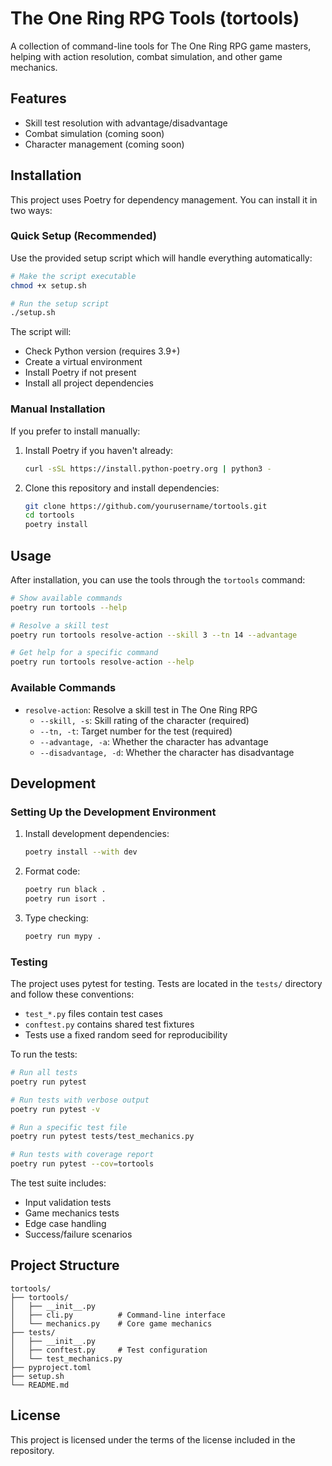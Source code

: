 # The One Ring RPG Tools (tortools)

A collection of command-line tools for The One Ring RPG game masters, helping with action resolution, combat simulation, and other game mechanics.

## Features

- Skill test resolution with advantage/disadvantage
- Combat simulation (coming soon)
- Character management (coming soon)

## Installation

This project uses Poetry for dependency management. You can install it in two ways:

### Quick Setup (Recommended)

Use the provided setup script which will handle everything automatically:

```bash
# Make the script executable
chmod +x setup.sh

# Run the setup script
./setup.sh
```

The script will:
- Check Python version (requires 3.9+)
- Create a virtual environment
- Install Poetry if not present
- Install all project dependencies

### Manual Installation

If you prefer to install manually:

1. Install Poetry if you haven't already:
   ```bash
   curl -sSL https://install.python-poetry.org | python3 -
   ```

2. Clone this repository and install dependencies:
   ```bash
   git clone https://github.com/yourusername/tortools.git
   cd tortools
   poetry install
   ```

## Usage

After installation, you can use the tools through the `tortools` command:

```bash
# Show available commands
poetry run tortools --help

# Resolve a skill test
poetry run tortools resolve-action --skill 3 --tn 14 --advantage

# Get help for a specific command
poetry run tortools resolve-action --help
```

### Available Commands

- `resolve-action`: Resolve a skill test in The One Ring RPG
  - `--skill, -s`: Skill rating of the character (required)
  - `--tn, -t`: Target number for the test (required)
  - `--advantage, -a`: Whether the character has advantage
  - `--disadvantage, -d`: Whether the character has disadvantage

## Development

### Setting Up the Development Environment

1. Install development dependencies:
   ```bash
   poetry install --with dev
   ```

2. Format code:
   ```bash
   poetry run black .
   poetry run isort .
   ```

3. Type checking:
   ```bash
   poetry run mypy .
   ```

### Testing

The project uses pytest for testing. Tests are located in the `tests/` directory and follow these conventions:

- `test_*.py` files contain test cases
- `conftest.py` contains shared test fixtures
- Tests use a fixed random seed for reproducibility

To run the tests:

```bash
# Run all tests
poetry run pytest

# Run tests with verbose output
poetry run pytest -v

# Run a specific test file
poetry run pytest tests/test_mechanics.py

# Run tests with coverage report
poetry run pytest --cov=tortools
```

The test suite includes:
- Input validation tests
- Game mechanics tests
- Edge case handling
- Success/failure scenarios

## Project Structure

```
tortools/
├── tortools/
│   ├── __init__.py
│   ├── cli.py          # Command-line interface
│   └── mechanics.py    # Core game mechanics
├── tests/
│   ├── __init__.py
│   ├── conftest.py     # Test configuration
│   └── test_mechanics.py
├── pyproject.toml
├── setup.sh
└── README.md
```

## License

This project is licensed under the terms of the license included in the repository.
